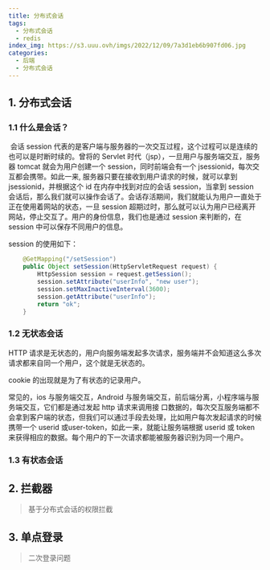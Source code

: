 ```yaml
---
title: 分布式会话
tags:
  - 分布式会话
  - redis
index_img: https://s3.uuu.ovh/imgs/2022/12/09/7a3d1eb6b907fd06.jpg
categories:
  - 后端
  - 分布式会话
---
```


## 1. 分布式会话

### 1.1 什么是会话？

​	会话 session 代表的是客户端与服务器的一次交互过程，这个过程可以是连续的也可以是时断时续的。曾将的 Servlet 时代（jsp），一旦用户与服务端交互，服务器 tomcat 就会为用户创建一个 session，同时前端会有一个 jsessionid，每次交互都会携带。如此一来, 服务器只要在接收到用户请求的时候，就可以拿到 jsessionid，并根据这个 id 在内存中找到对应的会话 session，当拿到 session 会话后，那么我们就可以操作会话了。会话存活期间，我们就能认为用户一直处于正在使用着网站的状态，一旦 session 超期过时，那么就可以认为用户已经离开网站，停止交互了。用户的身份信息，我们也是通过 session 来判断的，在 session 中可以保存不同用户的信息。

session 的使用如下：
```java
    @GetMapping("/setSession")
    public Object setSession(HttpServletRequest request) {
        HttpSession session = request.getSession();
        session.setAttribute("userInfo", "new user");
        session.setMaxInactiveInterval(3600);
        session.getAttribute("userInfo");
        return "ok";
    }
```
### 1.2 无状态会话

HTTP 请求是无状态的，用户向服务端发起多次请求，服务端并不会知道这么多次请求都来自同一个用户，这个就是无状态的。

cookie 的出现就是为了有状态的记录用户。

常见的，ios 与服务端交互，Android 与服务端交互，前后端分离，小程序端与服务端交互，它们都是通过发起 http 请求来调用接
口数据的，每次交互服务端都不会拿到客户端的状态，但我们可以通过手段去处理，比如用户每次发起请求的时候携带一个 userid
或user-token，如此一来，就能让服务端根据 userid 或 token 来获得相应的数据。每个用户的下一次请求都能被服务器识别为同一个用户。

### 1.3 有状态会话

## 2. 拦截器

> 基于分布式会话的权限拦截


## 3. 单点登录

> 二次登录问题


